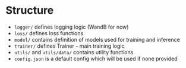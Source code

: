# Structure
* `logger/` defines logging logic (WandB for now)
* `loss/` defines loss functions
* `model/` contains definition of models used for training and inference
* `trainer/` defines Trainer - main training logic
* `utils/` and `utils/data/` contains utility functions
* `config.json` is a default config which will be used if none provided